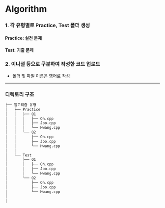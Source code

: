# Algorithm

### 1. 각 유형별로 Practice, Test 폴더 생성
#### Practice: 실전 문제
#### Test: 기출 문제  
### 2. 이니셜 등으로 구분하여 작성한 코드 업로드  
* 폴더 및 파일 이름은 영어로 작성
----

### 디렉토리 구조
```bash
├── 알고리즘 유형
│   ├── Practice     
│   │   ├── Q1
│   │   │   ├── Oh.cpp
│   │   │   ├── Joo.cpp
│   │   │   └── Hwang.cpp
│   │   └── Q2
│   │       ├── Oh.cpp
│   │       ├── Joo.cpp
│   │       └── Hwang.cpp
│   │
│   └── Test
│       ├── Q1
│       │   ├── Oh.cpp
│       │   ├── Joo.cpp
│       │   └── Hwang.cpp
│       └── Q2
│           ├── Oh.cpp
│           ├── Joo.cpp
│           └── Hwang.cpp
│
│
``` 
